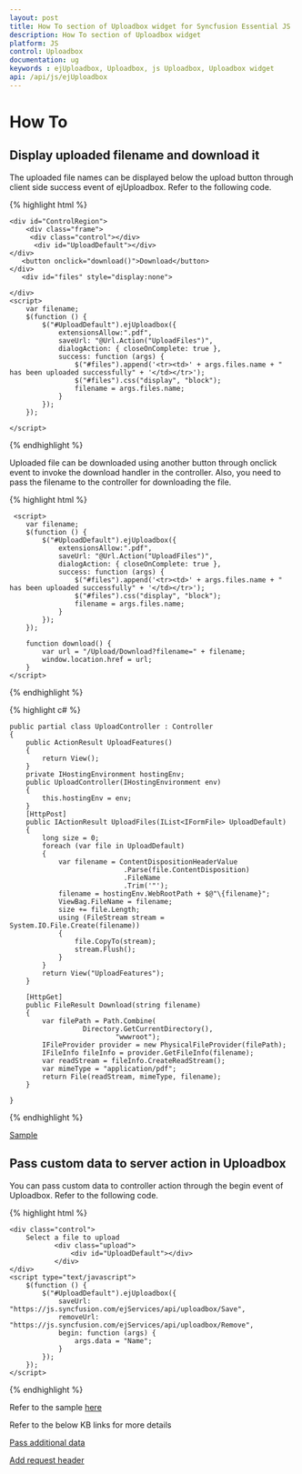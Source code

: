 ```yaml
---
layout: post
title: How To section of Uploadbox widget for Syncfusion Essential JS
description: How To section of Uploadbox widget
platform: JS
control: Uploadbox
documentation: ug
keywords : ejUploadbox, Uploadbox, js Uploadbox, Uploadbox widget
api: /api/js/ejUploadbox
---
```


# How To

## Display uploaded filename and download it

The uploaded file names can be displayed below the upload button through client side success event of ejUploadbox. Refer to the following code.

{% highlight html %}

    <div id="ControlRegion">
        <div class="frame">
         <div class="control"></div>
          <div id="UploadDefault"></div>
    </div>
       <button onclick="download()">Download</button>
    </div>
       <div id="files" style="display:none">

    </div>
    <script>
        var filename;
        $(function () {
            $("#UploadDefault").ejUploadbox({
                extensionsAllow:".pdf",
                saveUrl: "@Url.Action("UploadFiles")",
                dialogAction: { closeOnComplete: true },
                success: function (args) {
                    $("#files").append('<tr><td>' + args.files.name + " has been uploaded successfully" + '</td></tr>');
                    $("#files").css("display", "block");
                    filename = args.files.name;
                }
            });
        });

    </script>
        
{% endhighlight %}

Uploaded file can be downloaded using another button through onclick event to invoke the download handler in the controller.  Also, you need to pass the filename to the controller for downloading the file. 

{% highlight html %}
  
     <script>
        var filename;
        $(function () {
            $("#UploadDefault").ejUploadbox({
                extensionsAllow:".pdf",
                saveUrl: "@Url.Action("UploadFiles")",
                dialogAction: { closeOnComplete: true },
                success: function (args) {
                    $("#files").append('<tr><td>' + args.files.name + " has been uploaded successfully" + '</td></tr>');
                    $("#files").css("display", "block");
                    filename = args.files.name;
                }
            });
        });

        function download() {
            var url = "/Upload/Download?filename=" + filename;
            window.location.href = url;
        }
    </script>
    
{% endhighlight %}

{% highlight c# %}

    public partial class UploadController : Controller
    {
        public ActionResult UploadFeatures()
        {
            return View();
        }
        private IHostingEnvironment hostingEnv;
        public UploadController(IHostingEnvironment env)
        {
            this.hostingEnv = env;
        }
        [HttpPost]
        public IActionResult UploadFiles(IList<IFormFile> UploadDefault)
        {
            long size = 0;
            foreach (var file in UploadDefault)
            {
                var filename = ContentDispositionHeaderValue
                                .Parse(file.ContentDisposition)
                                .FileName
                                .Trim('"');
                filename = hostingEnv.WebRootPath + $@"\{filename}";
                ViewBag.FileName = filename;
                size += file.Length;
                using (FileStream stream = System.IO.File.Create(filename))
                {
                    file.CopyTo(stream);
                    stream.Flush();
                }
            }
            return View("UploadFeatures");
        }

        [HttpGet]
        public FileResult Download(string filename)
        {
            var filePath = Path.Combine(
                      Directory.GetCurrentDirectory(),
                              "wwwroot");
            IFileProvider provider = new PhysicalFileProvider(filePath);
            IFileInfo fileInfo = provider.GetFileInfo(filename);
            var readStream = fileInfo.CreateReadStream();
            var mimeType = "application/pdf";
            return File(readStream, mimeType, filename);
        }     
       
    }
{% endhighlight %}

 [Sample](http://www.syncfusion.com/downloads/support/directtrac/215167/ze/Upload145137776)         

## Pass custom data to server action in Uploadbox

 You can pass custom data to controller action through the begin event of Uploadbox. Refer to the following code.

 {% highlight html %}
          
    <div class="control">
        Select a file to upload
               <div class="upload">
                   <div id="UploadDefault"></div>
               </div>
    </div>
    <script type="text/javascript">
        $(function () {
            $("#UploadDefault").ejUploadbox({
                saveUrl: "https://js.syncfusion.com/ejServices/api/uploadbox/Save",
                removeUrl: "https://js.syncfusion.com/ejServices/api/uploadbox/Remove",
                begin: function (args) {
                    args.data = "Name";
                }
            });
        });
    </script>

 {% endhighlight %}

Refer to the sample [here](https://jsplayground.syncfusion.com/vbew2qvj)

Refer to the below KB links for more details 

[Pass additional data](https://www.syncfusion.com/kb/5150/how-to-pass-additional-data-to-save-handler-in-uploadbox)

[Add request header](https://www.syncfusion.com/kb/10137/add-request-header-for-upload-action)